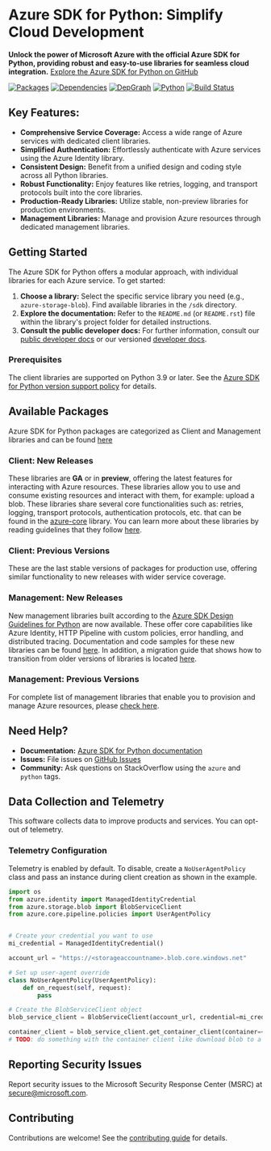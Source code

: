 # Azure SDK for Python: Simplify Cloud Development

**Unlock the power of Microsoft Azure with the official Azure SDK for Python, providing robust and easy-to-use libraries for seamless cloud integration.**  [Explore the Azure SDK for Python on GitHub](https://github.com/Azure/azure-sdk-for-python)

[![Packages](https://img.shields.io/badge/packages-latest-blue.svg)](https://azure.github.io/azure-sdk/releases/latest/python.html) [![Dependencies](https://img.shields.io/badge/dependency-report-blue.svg)](https://azuresdkartifacts.blob.core.windows.net/azure-sdk-for-python/dependencies/dependencies.html) [![DepGraph](https://img.shields.io/badge/dependency-graph-blue.svg)](https://azuresdkartifacts.blob.core.windows.net/azure-sdk-for-python/dependencies/dependencyGraph/index.html) [![Python](https://img.shields.io/pypi/pyversions/azure-core.svg?maxAge=2592000)](https://pypi.python.org/pypi/azure/) [![Build Status](https://dev.azure.com/azure-sdk/public/_apis/build/status/python/python%20-%20core%20-%20ci?branchName=main)](https://dev.azure.com/azure-sdk/public/_build/latest?definitionId=458&branchName=main)

## Key Features:

*   **Comprehensive Service Coverage:** Access a wide range of Azure services with dedicated client libraries.
*   **Simplified Authentication:** Effortlessly authenticate with Azure services using the Azure Identity library.
*   **Consistent Design:** Benefit from a unified design and coding style across all Python libraries.
*   **Robust Functionality:** Enjoy features like retries, logging, and transport protocols built into the core libraries.
*   **Production-Ready Libraries:** Utilize stable, non-preview libraries for production environments.
*   **Management Libraries:** Manage and provision Azure resources through dedicated management libraries.

## Getting Started

The Azure SDK for Python offers a modular approach, with individual libraries for each Azure service. To get started:

1.  **Choose a library:** Select the specific service library you need (e.g., `azure-storage-blob`).  Find available libraries in the `/sdk` directory.
2.  **Explore the documentation:**  Refer to the `README.md` (or `README.rst`) file within the library's project folder for detailed instructions.
3.  **Consult the public developer docs:** For further information, consult our [public developer docs](https://docs.microsoft.com/python/azure/) or our versioned [developer docs](https://azure.github.io/azure-sdk-for-python).

### Prerequisites

The client libraries are supported on Python 3.9 or later. See the [Azure SDK for Python version support policy](https://github.com/Azure/azure-sdk-for-python/wiki/Azure-SDKs-Python-version-support-policy) for details.

## Available Packages

Azure SDK for Python packages are categorized as Client and Management libraries and can be found [here](https://azure.github.io/azure-sdk/releases/latest/index.html#python)

### Client: New Releases

These libraries are **GA** or in **preview**, offering the latest features for interacting with Azure resources. These libraries allow you to use and consume existing resources and interact with them, for example: upload a blob. These libraries share several core functionalities such as: retries, logging, transport protocols, authentication protocols, etc. that can be found in the [azure-core](https://github.com/Azure/azure-sdk-for-python/blob/main/sdk/core/azure-core) library. You can learn more about these libraries by reading guidelines that they follow [here](https://azure.github.io/azure-sdk/python/guidelines/index.html).

### Client: Previous Versions

These are the last stable versions of packages for production use, offering similar functionality to new releases with wider service coverage.

### Management: New Releases

New management libraries built according to the [Azure SDK Design Guidelines for Python](https://azure.github.io/azure-sdk/python/guidelines/) are now available. These offer core capabilities like Azure Identity, HTTP Pipeline with custom policies, error handling, and distributed tracing.
Documentation and code samples for these new libraries can be found [here](https://aka.ms/azsdk/python/mgmt). In addition, a migration guide that shows how to transition from older versions of libraries is located [here](https://github.com/Azure/azure-sdk-for-python/blob/main/doc/sphinx/mgmt_quickstart.rst#migration-guide).

### Management: Previous Versions

For complete list of management libraries that enable you to provision and manage Azure resources, please [check here](https://azure.github.io/azure-sdk/releases/latest/all/python.html).

## Need Help?

*   **Documentation:** [Azure SDK for Python documentation](https://aka.ms/python-docs)
*   **Issues:** File issues on [GitHub Issues](https://github.com/Azure/azure-sdk-for-python/issues)
*   **Community:** Ask questions on StackOverflow using the `azure` and `python` tags.

## Data Collection and Telemetry

This software collects data to improve products and services. You can opt-out of telemetry.

### Telemetry Configuration

Telemetry is enabled by default.  To disable, create a `NoUserAgentPolicy` class and pass an instance during client creation as shown in the example.

```python
import os
from azure.identity import ManagedIdentityCredential
from azure.storage.blob import BlobServiceClient
from azure.core.pipeline.policies import UserAgentPolicy


# Create your credential you want to use
mi_credential = ManagedIdentityCredential()

account_url = "https://<storageaccountname>.blob.core.windows.net"

# Set up user-agent override
class NoUserAgentPolicy(UserAgentPolicy):
    def on_request(self, request):
        pass

# Create the BlobServiceClient object
blob_service_client = BlobServiceClient(account_url, credential=mi_credential, user_agent_policy=NoUserAgentPolicy())

container_client = blob_service_client.get_container_client(container=<container_name>) 
# TODO: do something with the container client like download blob to a file
```

## Reporting Security Issues

Report security issues to the Microsoft Security Response Center (MSRC) at <secure@microsoft.com>.

## Contributing

Contributions are welcome!  See the [contributing guide](https://github.com/Azure/azure-sdk-for-python/blob/main/CONTRIBUTING.md) for details.